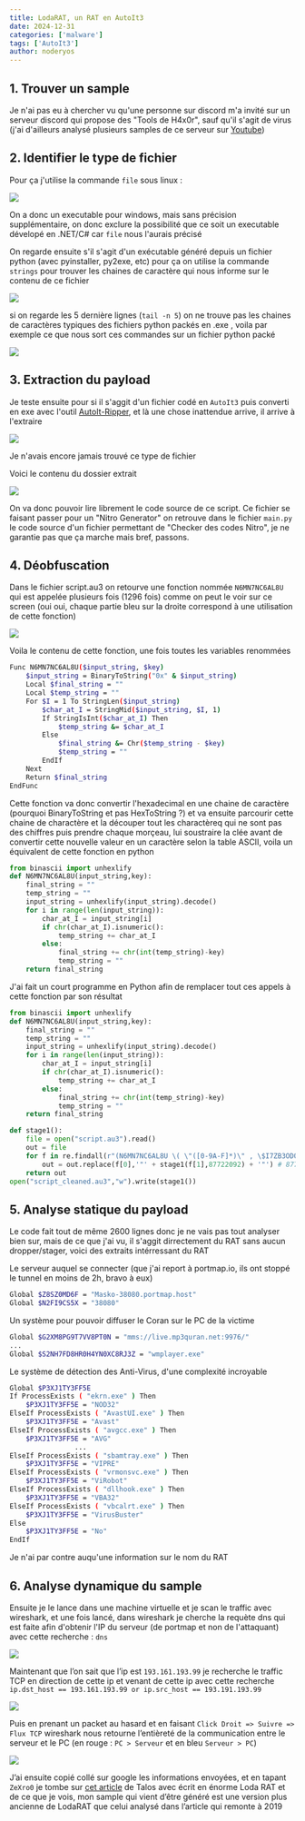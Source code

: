 ```yaml
---
title: LodaRAT, un RAT en AutoIt3
date: 2024-12-31
categories: ['malware']
tags: ['AutoIt3']
author: noderyos
---
```


## 1. Trouver un sample

Je n'ai pas eu à chercher vu qu'une personne sur discord m'a invité sur un serveur discord qui propose des "Tools de H4x0r", sauf qu'il s'agit de virus (j'ai d'ailleurs analysé plusieurs samples de ce serveur sur [Youtube](https://youtu.be/ZpFmHrbS3FY))

## 2. Identifier le type de fichier

Pour ça j'utilise la commande `file` sous linux :

![](/assets/articles/lodarat/1.png)

On a donc un executable pour windows, mais sans précision supplémentaire, on donc exclure la possibilité que ce soit un executable dévelopé en .NET/C# car `file` nous l'aurais précisé

On regarde ensuite s'il s'agit d'un exécutable généré depuis un fichier python (avec pyinstaller, py2exe, etc) pour ça on utilise la commande `strings` pour trouver les chaines de caractère qui nous informe sur le contenu de ce fichier

![](/assets/articles/lodarat/2.png)


si on regarde les 5 dernière lignes (`tail -n 5`) on ne trouve pas les chaines de caractères typiques des fichiers python packés en .exe , voila par exemple ce que nous sort ces commandes sur un fichier python packé

![](/assets/articles/lodarat/3.png)

## 3. Extraction du payload

Je teste ensuite pour si il s'aggit d'un fichier codé en `AutoIt3` puis converti en exe avec l'outil [AutoIt-Ripper](https://github.com/nazywam/AutoIt-Ripper), et là une chose inattendue arrive, il arrive à l'extraire

![](/assets/articles/lodarat/4.png)

Je n'avais encore jamais trouvé ce type de fichier

Voici le contenu du dossier extrait

![](/assets/articles/lodarat/5.png)

On va donc pouvoir lire librement le code source de ce script. Ce fichier se faisant passer pour un "Nitro Generator" on retrouve dans le fichier `main.py` le code source d'un fichier permettant de "Checker des codes Nitro", je ne garantie pas que ça marche mais bref, passons.

## 4. Déobfuscation

Dans le fichier script.au3 on retourve une fonction nommée `N6MN7NC6AL8U` qui est appelée plusieurs fois (1296 fois) comme on peut le voir sur ce screen (oui oui, chaque partie bleu sur la droite correspond à une utilisation de cette fonction)

![](/assets/articles/lodarat/6.png)

Voila le contenu de cette fonction, une fois toutes les variables renommées

```sh
Func N6MN7NC6AL8U($input_string, $key)
    $input_string = BinaryToString("0x" & $input_string)
    Local $final_string = ""
    Local $temp_string = ""
    For $I = 1 To StringLen($input_string)
        $char_at_I = StringMid($input_string, $I, 1)
        If StringIsInt($char_at_I) Then
            $temp_string &= $char_at_I
        Else
            $final_string &= Chr($temp_string - $key)
            $temp_string = ""
        EndIf
    Next
    Return $final_string
EndFunc
```    

Cette fonction va donc convertir l'hexadecimal en une chaine de caractère (pourquoi BinaryToString et pas HexToString ?) et va ensuite parcourir cette chaine de charactère et la découper tout les charactèreq qui ne sont pas des chiffres puis prendre chaque morçeau, lui soustraire la clée avant de convertir cette nouvelle valeur en un caractère selon la table ASCII, voila un équivalent de cette fonction en python

```py
from binascii import unhexlify
def N6MN7NC6AL8U(input_string,key):
    final_string = ""
    temp_string = ""
    input_string = unhexlify(input_string).decode()
    for i in range(len(input_string)):
        char_at_I = input_string[i]
        if chr(char_at_I).isnumeric():
            temp_string += char_at_I
        else:
            final_string += chr(int(temp_string)-key)
            temp_string = ""
    return final_string
```        

J'ai fait un court programme en Python afin de remplacer tout ces appels à cette fonction par son résultat

```py
from binascii import unhexlify
def N6MN7NC6AL8U(input_string,key):
    final_string = ""
    temp_string = ""
    input_string = unhexlify(input_string).decode()
    for i in range(len(input_string)):
        char_at_I = input_string[i]
        if chr(char_at_I).isnumeric():
            temp_string += char_at_I
        else:
            final_string += chr(int(temp_string)-key)
            temp_string = ""
    return final_string

def stage1():
    file = open("script.au3").read()
    out = file
    for f in re.findall(r"(N6MN7NC6AL8U \( \"([0-9A-F]*)\" , \$I7ZB3OD0L \))",file):
        out = out.replace(f[0],'"' + stage1(f[1],87722092) + '"') # 87722092 => clée dans script.au3
    return out
open("script_cleaned.au3","w").write(stage1())
```

## 5. Analyse statique du payload

Le code fait tout de même 2600 lignes donc je ne vais pas tout analyser bien sur, mais de ce que j'ai vu, il s'aggit dirrectement du RAT sans aucun dropper/stager, voici des extraits intérressant du RAT

Le serveur auquel se connecter (que j'ai report à portmap.io, ils ont stoppé le tunnel en moins de 2h, bravo à eux)

```sh
Global $Z8SZ0MD6F = "Masko-38080.portmap.host"
Global $N2FI9CS5X = "38080"
```

Un système pour pouvoir diffuser le Coran sur le PC de la victime

```sh
Global $G2XM8PG9T7VV8PT0N = "mms://live.mp3quran.net:9976/"
...
Global $S2NH7FD8HR0H4YN0XC8RJ3Z = "wmplayer.exe"
```

Le système de détection des Anti-Virus, d'une complexité incroyable

```sh
Global $P3XJ1TY3FF5E
If ProcessExists ( "ekrn.exe" ) Then
    $P3XJ1TY3FF5E = "NOD32"
ElseIf ProcessExists ( "AvastUI.exe" ) Then
    $P3XJ1TY3FF5E = "Avast"
ElseIf ProcessExists ( "avgcc.exe" ) Then
    $P3XJ1TY3FF5E = "AVG"
                ...
ElseIf ProcessExists ( "sbamtray.exe" ) Then
    $P3XJ1TY3FF5E = "VIPRE"
ElseIf ProcessExists ( "vrmonsvc.exe" ) Then
    $P3XJ1TY3FF5E = "ViRobot"
ElseIf ProcessExists ( "dllhook.exe" ) Then
    $P3XJ1TY3FF5E = "VBA32"
ElseIf ProcessExists ( "vbcalrt.exe" ) Then
    $P3XJ1TY3FF5E = "VirusBuster"
Else
    $P3XJ1TY3FF5E = "No"
EndIf
```

Je n'ai par contre auqu'une information sur le nom du RAT

## 6. Analyse dynamique du sample

Ensuite je le lance dans une machine virtuelle et je scan le traffic avec wireshark, et une fois lancé, dans wireshark je cherche la requète dns qui est faite afin d'obtenir l'IP du serveur (de portmap et non de l'attaquant) avec cette recherche : `dns`

![](/assets/articles/lodarat/7.png)

Maintenant que l’on sait que l’ip est `193.161.193.99` je recherche le traffic TCP en direction de cette ip et venant de cette ip avec cette recherche `ip.dst_host == 193.161.193.99 or ip.src_host == 193.191.193.99`

![](/assets/articles/lodarat/8.png)

Puis en prenant un packet au hasard et en faisant `Click Droit => Suivre => Flux TCP` wireshark nous retourne l’entièreté de la communication entre le serveur et le PC (en rouge : `PC > Serveur` et en bleu `Serveur > PC`)

![](/assets/articles/lodarat/9.png)

J’ai ensuite copié collé sur google les informations envoyées, et en tapant `ZeXro0` je tombe sur [cet article](https://blog.talosintelligence.com/loda-rat-grows-up/) de Talos avec écrit en énorme Loda RAT et de ce que je vois, mon sample qui vient d’être généré est une version plus ancienne de LodaRAT que celui analysé dans l’article qui remonte à 2019

